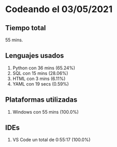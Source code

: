 # Codeando el 03/05/2021

## Tiempo total
55 mins.

## Lenguajes usados
1. Python con 36 mins (65.24%)
1. SQL con 15 mins (28.06%)
1. HTML con 3 mins (6.11%)
1. YAML con 19 secs (0.59%)

## Plataformas utilizadas
1. Windows con 55 mins (100.0%)

## IDEs
1. VS Code un total de 0:55:17 (100.0%)
